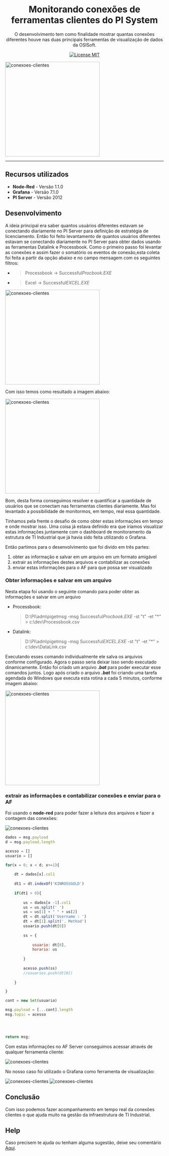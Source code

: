 
<h1 align="center">
<br>
Monitorando conexões de ferramentas clientes do PI System
</h1>

<p align="center">O desenvolvimento tem como finalidade mostrar quantas conexões diferentes houve nas duas principais ferramentas de visualização de dados da OSISoft.</p>

<p align="center">
  <a href="https://www.apache.org/licenses/LICENSE-2.0">
    <img src="https://img.shields.io/badge/apache-2.0-blue" alt="License MIT">
  </a>
</p>

<div>
  <img src="https://github.com/dedynobre/monitorando-conexoes-clientes-do-pi-system/blob/master/event.gif" alt="conexoes-clientes" height="300">
</div>

<hr />


## Recursos utilizados

- **Node-Red** - Versão 1.1.0
- **Grafana** - Versão 7.1.0
- **PI Server** - Versão 2012

## Desenvolvimento

A ideia principal era saber quantos usuários diferentes estavam se conectando diariamente no PI Server para definição de estratégia de licenciamento.
Então foi feito levantamento de quantos usuários diferentes estavam se conectando diariamente no PI Server para obter dados usando as ferramentas Datalink e Processbook.
Como o primeiro passo foi levantar as conexões e assim fazer o somatório os eventos de conexão,esta coleta foi feita a partir da opção abaixo e no campo mensagem com os seguintes filtros:
* > Processbook -> Successful*Procbook.EXE* 
* > Excel -> Successful*EXCEL.EXE*

<img src="https://github.com/dedynobre/monitorando-conexoes-clientes-do-pi-system/blob/master/img2.png" alt="conexoes-clientes" height="300">

Com isso temos como resultado a imagem abaixo:

<img src="https://github.com/dedynobre/monitorando-conexoes-clientes-do-pi-system/blob/master/img3.png" alt="conexoes-clientes" height="300">

Bom, desta forma conseguimos resolver e quantificar a quantidade de usuários que se conectam nas ferramentas clientes diariamente.
Mas foi levantado a possibilidade de monitormos, em tempo, real essa quantidade.

Tínhamos pela frente o desafio de como obter estas informações em tempo e onde mostrar isso. Uma coisa já estava definido era que iríamos visualizar estas informações juntamente com o dashboard de monitoramento da estrutura de TI Industrial que já havia sido feita utilizando o Grafana.

Então partimos para o desenvolvimento que foi divido em três partes:

1) obter as informação e salvar em um arquivo em um formato amigável
2) extrair as informações destes arquivos e contabilizar as conexões
3) enviar estas informações para o AF para que possa ser visualizado



### Obter informações e salvar em um arquivo
Nesta etapa foi usando o seguinte comando para poder obter as informações e salvar em um arquivo
* Processbook:
	> D:\PI\adm\pigetmsg -msg Successful*Procbook.EXE* -st "t" -et "*" > c:\dev\Processbook.csv
* Datalink:
	> D:\PI\adm\pigetmsg -msg Successful*EXCEL.EXE* -st "t" -et "*" > c:\dev\DataLink.csv
	
Executando esses comando individualmente ele salva os arquivos conforme configurado.
Agora o passo seria deixar isso sendo executado dinamicamente. Então foi criado um arquivo ***.bat*** para poder executar esse comandos juntos.
Logo após criado o arquivo ***.bat*** foi criando uma tarefa agendada do Windows que executa esta rotina a cada 5 minutos, conforme imagem abaixo:

<img src="https://github.com/dedynobre/monitorando-conexoes-clientes-do-pi-system/blob/master/img4.png" alt="conexoes-clientes" height="300">

### extrair as informações e contabilizar conexões e enviar para o AF
Foi usando o **node-red** para poder fazer a leitura dos arquivos e fazer a contagem das conexões:

<img src="https://github.com/dedynobre/monitorando-conexoes-clientes-do-pi-system/blob/master/img5.png" alt="conexoes-clientes">

```javascript
dados = msg.payload
d = msg.payload.length

acesso = []
usuario = []

for(x = 0; x < d; x+=1){
    
    dt = dados[x].col1
    
    dt1 = dt.indexOf('KINROSSGOLD')
    
    if(dt1 > 0){
        
        us = dados[x -1].col1
        us = us.split(' ')
        us = us[1] + " " + us[2]
        dt = dt.split('Username : ')
        dt = dt[1].split('. Method')
        usuario.push(dt[0])
        
        ss = {
            
            usuario: dt[0],
            horario: us
            
        } 
        
        acesso.push(ss)
        //usuarios.push(dt[0])
        
    }

}

cont = new Set(usuario)

msg.payload = [...cont].length
msg.topic = acesso




return msg;

```

Com estas informações no AF Server conseguimos acessar através de qualquer ferramenta cliente:

<img src="https://github.com/dedynobre/monitorando-conexoes-clientes-do-pi-system/blob/master/img6.png" alt="conexoes-clientes">

No nosso caso foi utilizado o Grafana como ferramenta de visualização:

<img src="https://github.com/dedynobre/monitorando-conexoes-clientes-do-pi-system/blob/master/img7.png" alt="conexoes-clientes">

<img src="https://github.com/dedynobre/monitorando-conexoes-clientes-do-pi-system/blob/master/img1.png" alt="conexoes-clientes">

## Conclusão

Com isso podemos fazer acompanhamento em tempo real da conexões clientes o que ajuda muito na gestão da infraestrutura de TI Industrial.



## Help

Caso precisem te ajuda ou tenham alguma sugestão, deixe seu comentário [Aqui](https://github.com/dedynobre/monitorando-conexoes-clientes-do-pi-system/issues).


